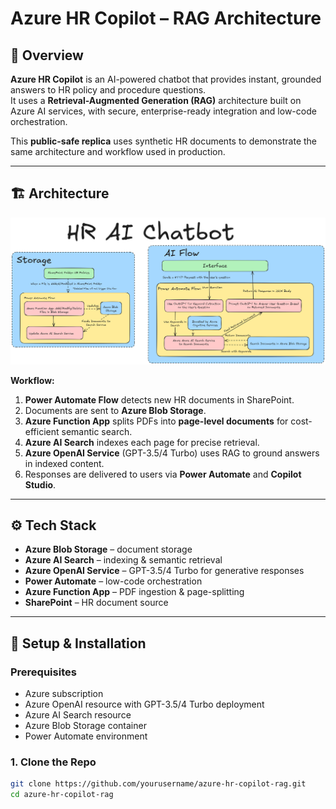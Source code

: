# Azure HR Copilot – RAG Architecture

## 📌 Overview
**Azure HR Copilot** is an AI-powered chatbot that provides instant, grounded answers to HR policy and procedure questions.  
It uses a **Retrieval-Augmented Generation (RAG)** architecture built on Azure AI services, with secure, enterprise-ready integration and low-code orchestration.

This **public-safe replica** uses synthetic HR documents to demonstrate the same architecture and workflow used in production.

---

## 🏗 Architecture
![Architecture Diagram](docs/architecture.png)

**Workflow:**
1. **Power Automate Flow** detects new HR documents in SharePoint.
2. Documents are sent to **Azure Blob Storage**.
3. **Azure Function App** splits PDFs into **page-level documents** for cost-efficient semantic search.
4. **Azure AI Search** indexes each page for precise retrieval.
5. **Azure OpenAI Service** (GPT-3.5/4 Turbo) uses RAG to ground answers in indexed content.
6. Responses are delivered to users via **Power Automate** and **Copilot Studio**.

---

## ⚙️ Tech Stack
- **Azure Blob Storage** – document storage
- **Azure AI Search** – indexing & semantic retrieval
- **Azure OpenAI Service** – GPT-3.5/4 Turbo for generative responses
- **Power Automate** – low-code orchestration
- **Azure Function App** – PDF ingestion & page-splitting
- **SharePoint** – HR document source

---

## 🚀 Setup & Installation

### Prerequisites
- Azure subscription
- Azure OpenAI resource with GPT-3.5/4 Turbo deployment
- Azure AI Search resource
- Azure Blob Storage container
- Power Automate environment

### 1. Clone the Repo
```bash
git clone https://github.com/yourusername/azure-hr-copilot-rag.git
cd azure-hr-copilot-rag
